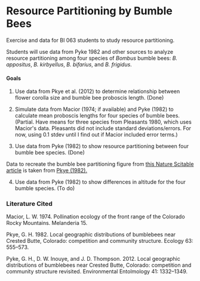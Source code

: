 # Resource Partitioning by Bumble Bees

Exercise and data for BI 063 students to study resource partitioning.

Students will use data from Pyke 1982 and other sources to analyze resource partitioning among four species of *Bombus* bumble bees: *B. appositus*, *B. kirbyellus*, *B. bifarius*, and *B. frigidus*.


#### Goals

1. Use data from Pkye et al. (2012) to determine relationship between flower corolla size and bumble bee proboscis length.  (Done)

2. Simulate data from Macior (1974; if available) and Pyke (1982) to calculate mean proboscis lengths for four species of bumble bees. (Partial. Have means for three species from Pleasants 1980, which uses Macior's data. Pleasants did not include standard deviations/errors. For now, using 0.1 stdev until I find out if Macior included error terms.)

3. Use data from Pyke (1982) to show resource partitioning between four bumble bee species. (Done)

Data to recreate the bumble bee partitioning figure from [this Nature Scitable article](https://www.nature.com/scitable/knowledge/library/resource-partitioning-and-why-it-matters-17362658/) is taken from [Pkye (1982).](https://www.jstor.org/stable/1938970)

4. Use data from Pyke (1982) to show differences in altitude for the four bumble species. (To do)

### Literature Cited

Macior, L. W. 1974. Pollination ecology of the front range of the Colorado Rocky Mountains. Melanderia 15.

Pkye, G. H. 1982. Local geographic distributions of bumblebees near Crested Butte, Colorado: competition and community structure. Ecology 63: 555–573.

Pyke, G. H., D. W. Inouye, and J. D. Thompson. 2012. Local geographic distributions of bumblebees near Crested Butte, Colorado: competition and community structure revisited. Environmental Entolmology 41: 1332–1349. 